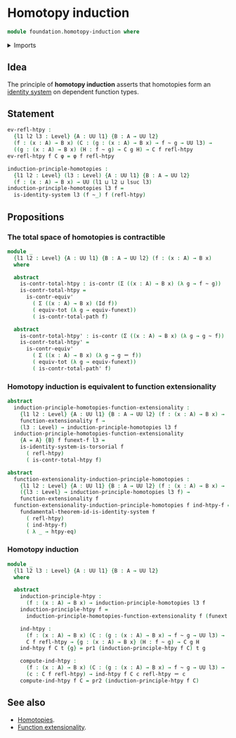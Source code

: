 # Homotopy induction

```agda
module foundation.homotopy-induction where
```

<details><summary>Imports</summary>

```agda
open import foundation.dependent-pair-types
open import foundation.function-extensionality
open import foundation.identity-systems
open import foundation.universe-levels

open import foundation-core.contractible-types
open import foundation-core.functoriality-dependent-pair-types
open import foundation-core.homotopies
open import foundation-core.identity-types
```

</details>

## Idea

The principle of **homotopy induction** asserts that homotopies form an
[identity system](foundation.identity-systems.md) on dependent function types.

## Statement

```agda
ev-refl-htpy :
  {l1 l2 l3 : Level} {A : UU l1} {B : A → UU l2}
  (f : (x : A) → B x) (C : (g : (x : A) → B x) → f ~ g → UU l3) →
  ((g : (x : A) → B x) (H : f ~ g) → C g H) → C f refl-htpy
ev-refl-htpy f C φ = φ f refl-htpy

induction-principle-homotopies :
  {l1 l2 : Level} (l3 : Level) {A : UU l1} {B : A → UU l2}
  (f : (x : A) → B x) → UU (l1 ⊔ l2 ⊔ lsuc l3)
induction-principle-homotopies l3 f =
  is-identity-system l3 (f ~_) f (refl-htpy)
```

## Propositions

### The total space of homotopies is contractible

```agda
module _
  {l1 l2 : Level} {A : UU l1} {B : A → UU l2} (f : (x : A) → B x)
  where

  abstract
    is-contr-total-htpy : is-contr (Σ ((x : A) → B x) (λ g → f ~ g))
    is-contr-total-htpy =
      is-contr-equiv'
        ( Σ ((x : A) → B x) (Id f))
        ( equiv-tot (λ g → equiv-funext))
        ( is-contr-total-path f)

  abstract
    is-contr-total-htpy' : is-contr (Σ ((x : A) → B x) (λ g → g ~ f))
    is-contr-total-htpy' =
      is-contr-equiv'
        ( Σ ((x : A) → B x) (λ g → g ＝ f))
        ( equiv-tot (λ g → equiv-funext))
        ( is-contr-total-path' f)
```

### Homotopy induction is equivalent to function extensionality

```agda
abstract
  induction-principle-homotopies-function-extensionality :
    {l1 l2 : Level} {A : UU l1} {B : A → UU l2} (f : (x : A) → B x) →
    function-extensionality f →
    (l3 : Level) → induction-principle-homotopies l3 f
  induction-principle-homotopies-function-extensionality
    {A = A} {B} f funext-f l3 =
    is-identity-system-is-torsorial f
      ( refl-htpy)
      ( is-contr-total-htpy f)

abstract
  function-extensionality-induction-principle-homotopies :
    {l1 l2 : Level} {A : UU l1} {B : A → UU l2} (f : (x : A) → B x) →
    ({l3 : Level} → induction-principle-homotopies l3 f) →
    function-extensionality f
  function-extensionality-induction-principle-homotopies f ind-htpy-f =
    fundamental-theorem-id-is-identity-system f
      ( refl-htpy)
      ( ind-htpy-f)
      ( λ _ → htpy-eq)
```

### Homotopy induction

```agda
module _
  {l1 l2 l3 : Level} {A : UU l1} {B : A → UU l2}
  where

  abstract
    induction-principle-htpy :
      (f : (x : A) → B x) → induction-principle-homotopies l3 f
    induction-principle-htpy f =
      induction-principle-homotopies-function-extensionality f (funext f) l3

    ind-htpy :
      (f : (x : A) → B x) (C : (g : (x : A) → B x) → f ~ g → UU l3) →
      C f refl-htpy → {g : (x : A) → B x} (H : f ~ g) → C g H
    ind-htpy f C t {g} = pr1 (induction-principle-htpy f C) t g

    compute-ind-htpy :
      (f : (x : A) → B x) (C : (g : (x : A) → B x) → f ~ g → UU l3) →
      (c : C f refl-htpy) → ind-htpy f C c refl-htpy ＝ c
    compute-ind-htpy f C = pr2 (induction-principle-htpy f C)
```

## See also

- [Homotopies](foundation.homotopies.md).
- [Function extensionality](foundation-core.function-extensionality.md).
